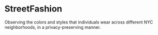 # StreetFashion
Observing the colors and styles that individuals wear across different NYC neighborhoods, in a privacy-preserving manner. 
